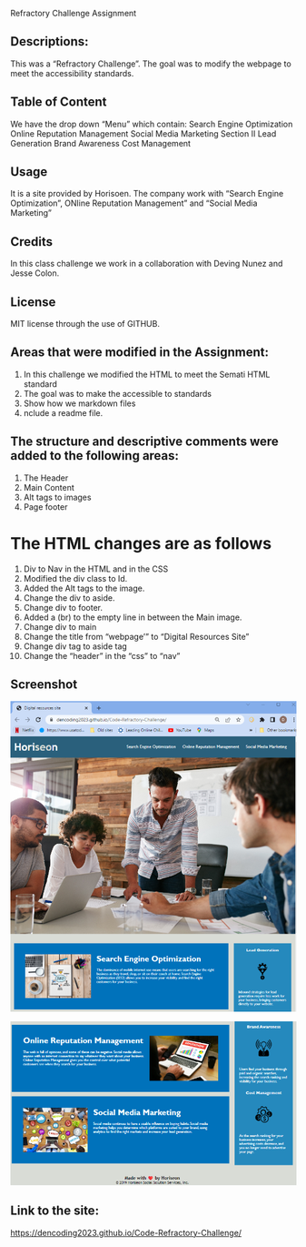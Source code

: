 Refractory Challenge Assignment

## Descriptions:
This was a “Refractory Challenge”. The goal was to modify the webpage to meet the accessibility standards. 

## Table of Content
We have the drop down “Menu” which contain:
Search Engine Optimization
Online Reputation  Management
Social Media Marketing
Section II
Lead Generation
Brand Awareness
Cost Management

## Usage

It is a site provided by Horisoen. The company work with “Search Engine Optimization”, ONline Reputation Management” and “Social Media Marketing”

## Credits
In this class challenge we work in a collaboration with Deving Nunez and Jesse Colon. 

## License
MIT license through the use of GITHUB.

## Areas that were modified in the Assignment:
1. In this challenge we modified the HTML to meet the Semati HTML     standard
2. The goal was to make the accessible to standards
3. Show how we markdown files
4. nclude a readme file. 

## The structure and descriptive comments were added to the following areas:
1. The Header
2. Main Content
3. Alt tags to images
4. Page footer

# The HTML changes are as follows
1.	Div to Nav in the HTML and in the CSS
2.	Modified the div class to Id.
3.	Added the Alt tags to the image.
4.	Change the div to aside.
5.	Change div to footer.
6.	Added a (br) to the empty line in between the Main image.
7. 	Change div to main
8.	Change the title from “webpage’” to “Digital Resources Site”
9.	Change div tag to aside tag
10.	Change the “header” in the “css” to “nav”

##  Screenshot
![Alt text](assets/images/screen%20shot%20of%20Dennis%20Work.png)

![Alt text](assets/images/2%20part%20of%20the%20Screenshot%202023-03-20%20232450.png)

## Link to the site:
https://dencoding2023.github.io/Code-Refractory-Challenge/
